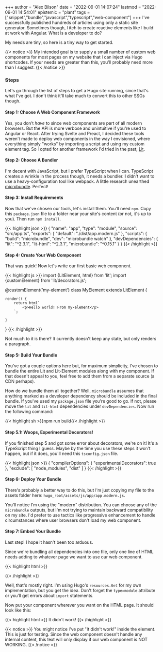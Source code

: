 +++
author = "Alex Bilson"
date = "2022-09-01 14:07:24"
lastmod = "2022-09-01 14:54:01"
epistemic = "plant"
tags = ["snippet","bundle","javascript","typescript","web-component"]
+++
I've successfully published hundreds of articles using only a static site generator. Sometimes though, I itch to create reactive elements like I build at work with Angular. What is a developer to do?

My needs are tiny, so here is a tiny way to get started.

{{< notice >}}
My intended goal is to supply a small number of custom web components for most pages on my website that I can inject via Hugo shortcodes. If your needs are greater than this, you'll probably need more than I suggest.
{{< /notice >}}

### Steps

Let's go through the list of steps to get a Hugo site running, since that's what I've got. I don't think it'll take much to convert this to other SSGs though.

#### Step 1: Choose A Web Component Framework

Yes, you don't _have_ to since web components are part of all modern browsers. But the API is more verbose and unintuitive if you're used to Angular or React. After trying Svelte and Preact, I decided these tools weren't made to deploy web components in the way I envisioned, where everything simply "works" by importing a script and using my custom element tag. So I opted for another framework I'd tried in the past, [Lit](https://lit.dev).

#### Step 2: Choose A Bundler

I'm decent with JavaScript, but I prefer TypeScript when I can. TypeScript creates a wrinkle in the process though, it needs a bundler. I didn't want to use a heavy-configuration tool like webpack. A little research unearthed [microbundle](https://github.com/developit/microbundle). Perfect!

#### Step 3: Install Requirements

Now that we've chosen our tools, let's install them. You'll need `npm`. Copy this `package.json` file to a folder near your site's content (or not, it's up to you). Then run `npm install`.

{{< highlight json >}}
{
	"name": "app",
	"type": "module",
	"source": "src/app.ts",
	"exports": {
		"default": "./dist/app.modern.js"
	},
	"scripts": {
		"build": "microbundle",
		"dev": "microbundle watch"
	},
	"devDependencies": {
		"lit": "^2.3.1",
		"lit-html": "^2.3.1",
		"microbundle": "^0.15.1"
	}
}
{{< /highlight >}}

#### Step 4: Create Your Web Component

That was quick! Now let's write our first basic web component.

{{< highlight js >}}
import {LitElement, html} from 'lit';
import {customElement} from 'lit/decorators.js';

@customElement('my-element')
class MyElement extends LitElement {

	render() {
		return html`
			<p>Hello world! From my-element</p>
		`;

	}
}
{{< /highlight >}}

Not much to it is there? It currently doesn't keep any state, but only renders a paragraph.

#### Step 5: Build Your Bundle

You've got a couple options here but, for maximum simplicity, I've chosen to bundle the entire Lit and Lit-Element modules along with my component. If that doesn't appeal to you, feel free to add them from a separate source (a CDN perhaps).

How do we bundle them all together? Well, `microbundle` assumes that anything marked as a developer dependency should be included in the final bundle. If you've used my `package.json` file you're good to go. If not, please move the `lit` and `lit-html` dependencies under `devDependencies`. Now run the following command:

{{< highlight sh >}}npm run build{{< /highlight >}}

#### Step 5.1: Woops, Experimental Decorators!

If you finished step 5 and got some error about decorators, we're on it! It's a TypeScript thing I guess. Maybe by the time you use these steps it won't happen, but if it does, you'll need this `tsconfig.json` file.

{{< highlight json >}}
{
  "compilerOptions": {
    "experimentalDecorators": true
  },
  "exclude": [
    "node_modules",
    "dist"
  ]
}
{{< /highlight >}}

#### Step 6: Deploy Your Bundle

There's probably a better way to do this, but I'm just copying my file to the assets folder here: `hugo_root/assets/js/app/app.modern.js`.

You'll notice I'm using the "modern" distribution. You can choose any of the `microbundle` outputs, but I'm not trying to maintain backward compatibility on my site. I'd prefer to use tactics like progressive enhancement to handle circumstances where user browsers don't load my web component.

#### Step 7: Embed Your Bundle

Last step! I hope it hasn't been too arduous.

Since we're bundling all dependencies into one file, only one line of HTML needs adding to whatever page we want to use our web component.

{{< highlight html >}}
<script type="module" src="js/app/app.modern.js"></script>
{{< /highlight >}}

Well, that's mostly right. I'm using Hugo's `resources.Get` for my own implementation, but you get the idea. Don't forget the `type=module` attribute or you'll get errors about `import` statements.

Now put your component wherever you want on the HTML page. It should look like this:

{{< highlight html >}}
<my-element>It didn't work!</my-element>
{{< /highlight >}}

{{< notice >}}
You might notice I've put "It didn't work!" inside the element. This is just for testing. Since the web component doesn't handle any internal content, this text will only display if our web component is NOT WORKING.
{{< /notice >}}

